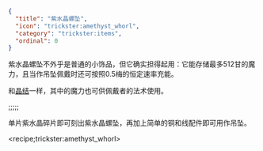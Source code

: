 ```json
{
  "title": "紫水晶螺坠",
  "icon": "trickster:amethyst_whorl",
  "category": "trickster:items",
  "ordinal": 0
}
```

紫水晶螺坠不外乎是普通的小饰品，但它确实担得起用：它能存储最多512甘的魔力，且当作吊坠佩戴时还可按照0.5梅的恒定速率充能。


和[晶结](^trickster:items/knots)一样，其中的魔力也可供佩戴者的法术使用。

;;;;;

单片紫水晶碎片即可刻出紫水晶螺坠，再加上简单的铜和线配件即可用作吊坠。

<recipe;trickster:amethyst_whorl>
